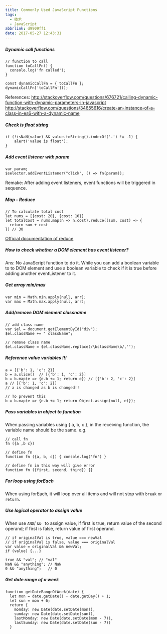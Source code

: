 ```yaml
---
title: Commonly Used JavaScript Functions
tags:
  - 技术
  - JavaScript
abbrlink: d9909ff1
date: 2017-05-27 12:43:31
---
```

<!-- more -->

##### Dynamic call functions

```
// function to call
function toCallFn() {
  console.log('fn called');
}

const dynamicCallFn = { toCallFn };
dynamicCallFn['toCallFn']();
```
References:
http://stackoverflow.com/questions/676721/calling-dynamic-function-with-dynamic-parameters-in-javascript
http://stackoverflow.com/questions/34655616/create-an-instance-of-a-class-in-es6-with-a-dynamic-name


##### Check is float string

```
if (!isNaN(value) && value.toString().indexOf('.') != -1) {
    alert('value is float');
}​
```

##### Add event listener with param
```
var param;
$selector.addEventListener("click", () => fn(param));
```
Remake: After adding event listeners, event functions will be triggered in sequence.

##### Map - Reduce
```
// To calculate total cost
let nums = [{cost: 20}, {cost: 10}]
let totalCost = nums.map(n => n.cost).reduce((sum, cost) => {
  return sum + cost
}) // 30

```
[Official documentation of reduce](https://developer.mozilla.org/en/docs/Web/JavaScript/Reference/Global_Objects/Array/reduce?v=example)

##### How to check whether a DOM element has event listener?
Ans: No JavaScript function to do it. While you can add a boolean variable to to DOM element and use a boolean variable to check if it is true before adding another eventListener to it.

##### Get array min/max
```
var min = Math.min.apply(null, arr);
var max = Math.max.apply(null, arr);
```

##### Add/remove DOM element classname
```
// add class name
var $el = document.getElementById("div");
$el.className += " className";

// remove class name
$el.className = $el.className.replace(/\bclassName\b/,'');
```

##### Reference value variables !!!
```
a = [{'b': 1, 'c': 2}]
b = a.slice()  // [{'b': 1, 'c': 2}]
b = b.map(e => {e.b += 1; return e}) // [{'b': 2, 'c': 2}]
a // [{'b': 1, 'c': 2}]
// a is changed as b is changed!!

// To prevent this
b = b.map(e => {e.b += 1; return Object.assign(null, e)});
```

##### Pass variables in object to function
When passing variables using { a, b, c }, in the receiving function, the variable name should be the same. e.g.
```
// call fn
fn ({a ,b c})

// define fn
function fn ({a, b, c}) { console.log('fn') }

// define fn in this way will give error
function fn ({first, second, third}) {}
```

##### For loop using forEach
When using forEach, it will loop over all items and will not stop with `break` or   `return`.

##### Use logical operator to assign value
When use `AND`/ `&& ` to assign value, if first is true, return value of  the second operand; if first is false, return value of first operand.
```
// if originalVal is true, value === newVal
// if originalVal is false, value === originalVal
var value = originalVal && newVal;
if (value) {...}

true && "val"; // "val"
NaN && "anything"; // NaN
0 && "anything";   // 0
```

##### Get date range of a week
```
function getDateRangeOfWeek(date) {
  let mon = date.getDate() - date.getDay() + 1;
  let sun = mon + 6;
  return {
    monday: new Date(date.setDate(mon)),
    sunday: new Date(date.setDate(sun)),
    lastMonday: new Date(date.setDate(mon - 7)),
    lastSunday: new Date(date.setDate(sun - 7))
  }
```
